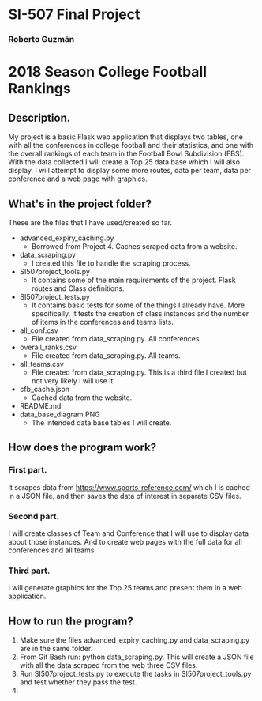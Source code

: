 # SI-507 Final Project

### Roberto Guzmán

# 2018 Season College Football Rankings

## Description.
My project is a basic Flask web application that displays two tables, one with all the conferences in college football and their statistics, and one with the overall rankings of each team in the Football Bowl Subdivision (FBS). With the data collected I will create a Top 25 data base which I will also display. I will attempt to display some more routes, data per team, data per conference and a web page with graphics.



## What's in the project folder?
These are the files that I have used/created so far.

- advanced_expiry_caching.py
  - Borrowed from Project 4. Caches scraped data from a website.
- data_scraping.py
  - I created this file to handle the scraping process.
- SI507project_tools.py
  - It contains some of the main requirements of the project. Flask routes and Class definitions.
- SI507project_tests.py
  - It contains basic tests for some of the things I already have. More specifically, it tests the creation of class instances and the number of items in the conferences and teams lists.
- all_conf.csv
  - File created from data_scraping.py. All conferences.
- overall_ranks.csv
  - File created from data_scraping.py. All teams.
- all_teams.csv
  - File created from data_scraping.py. This is a third file I created but not very likely I will use it.
- cfb_cache.json
  - Cached data from the website.
- README.md
- data_base_diagram.PNG
  - The intended data base tables I will create.


## How does the program work?
### First part.
It scrapes data from https://www.sports-reference.com/ which I is cached in a JSON file, and then saves the data of interest in separate CSV files.

### Second part.
I will create classes of Team and Conference that I will use to display data about those instances. And to create web pages with the full data for all conferences and all teams.

### Third part.
I will generate graphics for the Top 25 teams and present them in a web application.




## How to run the program?
1. Make sure the files advanced_expiry_caching.py and data_scraping.py are in the same folder.
2. From Git Bash run: python data_scraping.py. This will create a JSON file with all the data scraped from the web three CSV files.
3. Run SI507project_tests.py to execute the tasks in SI507project_tools.py and test whether they pass the test.
4. 













##
